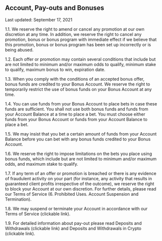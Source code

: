 ## Account, Pay-outs and Bonuses

<Version>Last updated: September 17, 2021</Version>

1.1.  We reserve the right to amend or cancel any promotion at our own discretion at any time. In addition, we reserve the right to cancel any promotion, bonus or bonus program with immediate effect if we believe that this promotion, bonus or bonus program has been set up incorrectly or is being abused.

1.2.  Each offer or promotion may contain several conditions that include but are not limited to minimum and/or maximum odds to qualify, minimum stake to qualify, maximum bonus to win, expiration date.

1.3.  When you comply with the conditions of an accepted bonus offer, bonus funds are credited to your Bonus Account. We reserve the right to temporarily restrict the use of bonus funds on your Bonus Account at any time.

1.4.  You can use funds from your Bonus Account to place bets in case these funds are sufficient. You shall not use both bonus funds and funds from your Account Balance at a time to place a bet. You must choose either funds from your Bonus Account or funds from your Account Balance to place a bet.

1.5.  We may insist that you bet a certain amount of funds from your Account Balance before you can bet with any bonus funds credited to your Bonus Account.

1.6.  We reserve the right to impose limitations on the bets you place using bonus funds, which include but are not limited to minimum and/or maximum odds, and maximum stake to qualify.
    
1.7.  If any term of an offer or promotion is breached or there is any evidence of fraudulent activity on your part (for instance, any activity that results in guaranteed client profits irrespective of the outcome), we reserve the right to block your Account at our own discretion. For further details, please read our Terms of Service (6. Prohibited Uses. Account Suspension and Termination).

1.8. We may suspend or terminate your Account in accordance with our Terms of Service (clickable link).

1.9. For detailed information about pay-out please read Deposits and Withdrawals (clickable link) and Deposits and Withdrawals in Crypto (clickable link).


<!--stackedit_data:
eyJoaXN0b3J5IjpbNTUyODI5MjIxLDcwNTYzMTM5Ml19
-->